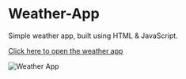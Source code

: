 # Weather-App

Simple weather app, built using HTML & JavaScript.

[Click here to open the weather app](https://srikanta30.github.io/Weather-App/ "Weather App")



![Weather App](https://github.com/srikanta30/Weather-App/blob/main/Weather-App.png "Weather App")
